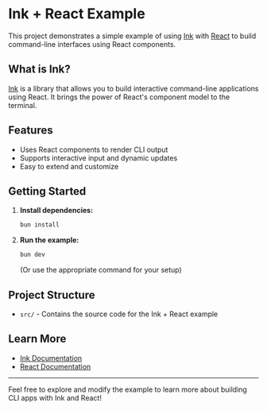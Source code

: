 # Ink + React Example

This project demonstrates a simple example of using [Ink](https://github.com/vadimdemedes/ink) with [React](https://react.dev/) to build command-line interfaces using React components.

## What is Ink?
[Ink](https://github.com/vadimdemedes/ink) is a library that allows you to build interactive command-line applications using React. It brings the power of React's component model to the terminal.

## Features
- Uses React components to render CLI output
- Supports interactive input and dynamic updates
- Easy to extend and customize

## Getting Started

1. **Install dependencies:**
   ```bash
   bun install
   ```

2. **Run the example:**
   ```bash
   bun dev
   ```
   (Or use the appropriate command for your setup)

## Project Structure
- `src/` - Contains the source code for the Ink + React example

## Learn More
- [Ink Documentation](https://github.com/vadimdemedes/ink)
- [React Documentation](https://react.dev/)

---

Feel free to explore and modify the example to learn more about building CLI apps with Ink and React!
